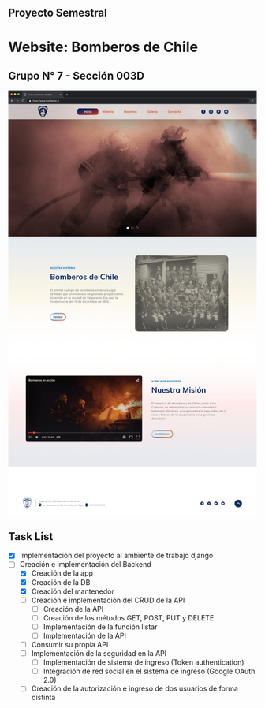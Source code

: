 ## Proyecto Semestral
# Website: Bomberos de Chile
## Grupo N° 7 - Sección 003D

![Mockup](https://github.com/david-lever/psbomberos/blob/65574ae1c670b3728102b2068996f2d9c6dd77ec/appweb/static/appweb/mockup/01_Website_home_(Mockup)_v3.png)

## Task List

- [x] Implementación del proyecto al ambiente de trabajo django
- [ ] Creación e implementación del Backend
  - [x] Creación de la app
  - [x] Creación de la DB
  - [x] Creación del mantenedor
  - [ ] Creación e implementación del CRUD de la API
    - [ ] Creación de la API
    - [ ] Creación de los métodos GET, POST, PUT y DELETE
    - [ ] Implementación de la función listar
    - [ ] Implementación de la API
  - [ ] Consumir su propia API
  - [ ] Implementación de la seguridad en la API 
    - [ ] Implementación de sistema de ingreso (Token authentication) 
    - [ ] Integración de red social en el sistema de ingreso (Google OAuth 2.0)
  - [ ] Creación de la autorización e ingreso de dos usuarios de forma distinta 
